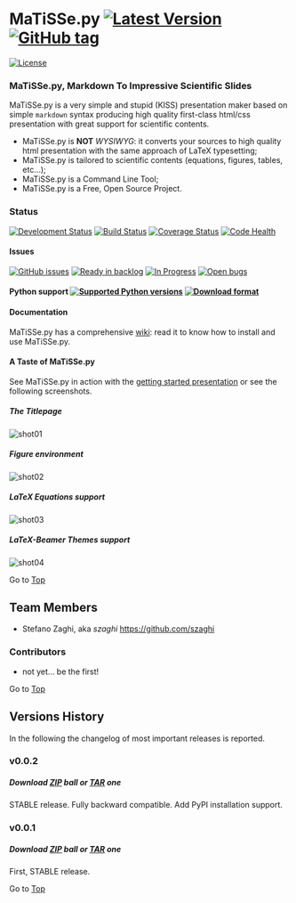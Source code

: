  <a name="top"></a>
# MaTiSSe.py [![Latest Version](https://pypip.in/version/MaTiSSe.py/badge.svg?style=flat)](https://pypi.python.org/pypi/MaTiSSe.py/) [![GitHub tag](https://img.shields.io/github/tag/szaghi/MaTiSSe.svg)]()

[![License](https://pypip.in/license/MaTiSSe.py/badge.svg?style=flat)](https://pypi.python.org/pypi/MaTiSSe.py/)

### MaTiSSe.py, Markdown To Impressive Scientific Slides
MaTiSSe.py is a very simple and stupid (KISS) presentation maker based on simple `markdown` syntax producing high quality first-class html/css presentation with great support for scientific contents.

+ MaTiSSe.py is **NOT** *WYSIWYG*: it converts your sources to high quality html presentation with the same approach of LaTeX typesetting;
+ MaTiSSe.py is tailored to scientific contents (equations, figures, tables, etc...);
+ MaTiSSe.py is a Command Line Tool;
+ MaTiSSe.py is a Free, Open Source Project.

### Status
[![Development Status](https://pypip.in/status/MaTiSSe.py/badge.svg?style=flat)](https://pypi.python.org/pypi/MaTiSSe.py/)
[![Build Status](https://travis-ci.org/szaghi/MaTiSSe.svg?branch=master)](https://travis-ci.org/szaghi/MaTiSSe)
[![Coverage Status](https://img.shields.io/coveralls/szaghi/MaTiSSe.svg)](https://coveralls.io/r/szaghi/MaTiSSe)
[![Code Health](https://landscape.io/github/szaghi/MaTiSSe/master/landscape.svg?style=flat)](https://landscape.io/github/szaghi/MaTiSSe/master)

#### Issues
[![GitHub issues](https://img.shields.io/github/issues/szaghi/MaTiSSe.svg)]()
[![Ready in backlog](https://badge.waffle.io/szaghi/matisse.png?label=ready&title=Ready)](https://waffle.io/szaghi/matisse)
[![In Progress](https://badge.waffle.io/szaghi/matisse.png?label=in%20progress&title=In%20Progress)](https://waffle.io/szaghi/matisse)
[![Open bugs](https://badge.waffle.io/szaghi/matisse.png?label=bug&title=Open%20Bugs)](https://waffle.io/szaghi/matisse)

#### Python support [![Supported Python versions](https://pypip.in/py_versions/MaTiSSe.py/badge.svg?style=flat)](https://pypi.python.org/pypi/MaTiSSe.py/) [![Download format](https://pypip.in/format/MaTiSSe.py/badge.svg?style=flat)](https://pypi.python.org/pypi/MaTiSSe.py/)

#### Documentation

MaTiSSe.py has a comprehensive [wiki](https://github.com/szaghi/MaTiSSe/wiki): read it to know how to install and use MaTiSSe.py.

#### A Taste of MaTiSSe.py
See MaTiSSe.py in action with the [getting started presentation](http://szaghi.github.io/MaTiSSe/#/slide-1) or see the following screenshots.

##### The Titlepage
![shot01](screenshots/01.png)

##### Figure environment
![shot02](screenshots/02.png)

##### LaTeX Equations support
![shot03](screenshots/03.png)

##### LaTeX-Beamer Themes support
![shot04](screenshots/04.png)

Go to [Top](#top)

## Team Members
* Stefano Zaghi, aka _szaghi_ <https://github.com/szaghi>

### Contributors
* not yet... be the first!

Go to [Top](#top)

## <a name="versions"></a>Versions History
In the following the changelog of most important releases is reported.
### v0.0.2
##### Download [ZIP](https://github.com/szaghi/MaTiSSe/archive/v0.0.2.zip) ball or [TAR](https://github.com/szaghi/MaTiSSe/archive/v0.0.2.tar.gz) one
STABLE release. Fully backward compatible. Add PyPI installation support.
### v0.0.1
##### Download [ZIP](https://github.com/szaghi/MaTiSSe/archive/v0.0.1.zip) ball or [TAR](https://github.com/szaghi/MaTiSSe/archive/v0.0.1.tar.gz) one
First, STABLE release.

Go to [Top](#top)
